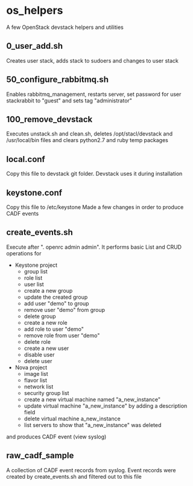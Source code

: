 # os_helpers
A few OpenStack devstack helpers and utilities
## 0_user_add.sh
Creates user stack, adds stack to sudoers and changes to user stack
## 50_configure_rabbitmq.sh
Enables rabbitmq_management, restarts server, set password for user stackrabbit to "guest" and sets tag "administrator"
## 100_remove_devstack
Executes unstack.sh and clean.sh, deletes /opt/stacl/devstack and /usr/local/bin files and clears python2.7 and ruby temp packages
## local.conf
Copy this file to devstack git folder. Devstack uses it during installation
## keystone.conf
Copy this file to /etc/keystone
Made a few changes in order to produce CADF events
## create_events.sh
Execute after ". openrc admin admin". It performs basic List and CRUD operations for
* Keystone project
  * group list
  * role list
  * user list
  * create a new group
  * update the created group
  * add user "demo" to group
  * remove user "demo" from group
  * delete group
  * create a new role
  * add role to user "demo"
  * remove role from user "demo"
  * delete role
  * create a new user
  * disable user
  * delete user
* Nova project
  * image list
  * flavor list
  * network list
  * security group list
  * create a new virtual machine named "a_new_instance"
  * update virtual machine "a_new_instance" by adding a description field
  * delete virtual machine a_new_instance
  * list servers to show that "a_new_instance" was deleted

and produces CADF event (view syslog)

## raw_cadf_sample
A collection of CADF event records from syslog. Event records were created by create_events.sh and filtered out to this file 
